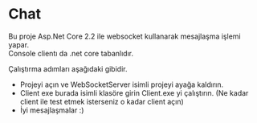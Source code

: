 # Chat
Bu proje Asp.Net Core 2.2 ile websocket kullanarak mesajlaşma işlemi yapar. <br/>
Console clientı da .net core tabanlıdır. <br/>

Çalıştırma adımları aşağıdaki gibidir.<br/>
<ul>
  <li>Projeyi açın ve WebSocketServer isimli projeyi ayağa kaldırın.</li>
  <li>Client exe burada isimli klasöre girin Client.exe yi çalıştırın. (Ne kadar client ile test etmek isterseniz o kadar client açın)</li>
  <li>İyi mesajlaşmalar :)</li>
</ul>
